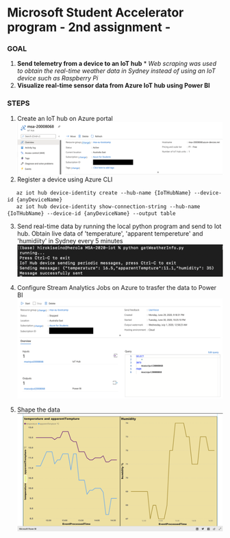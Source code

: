 # Microsoft Student Accelerator program - 2nd assignment -


### GOAL ###

1. **Send telemetry from a device to an IoT hub**  * *Web scraping was used to obtain the real-time weather data in Sydney instead of using an IoT device such as Raspberry Pi*
2. **Visualize real-time sensor data from Azure IoT hub using Power BI**


### STEPS ###
1. Create an IoT hub on Azure portal
![createHub](https://github.com/hiroki0116/MSA-iot-2020/blob/image/iotHub.png)
2. Register a device using Azure CLI
```
   az iot hub device-identity create --hub-name {IoTHubName} --device-id {anyDeviceName}
   az iot hub device-identity show-connection-string --hub-name {IoTHubName} --device-id {anyDeviceName} --output table
```
3. Send real-time data by running the local python program and send to Iot hub. Obtain live data of 'temperature', 'apparent tempereture' and 'humidiity' in Sydney every 5 minutes
![createHub](https://github.com/hiroki0116/MSA-iot-2020/blob/image/createHub.png)

4. Configure Stream Analytics Jobs on Azure to trasfer the data to Power BI
![createHub](https://github.com/hiroki0116/MSA-iot-2020/blob/image/streamAnalyticsJob.png)
5. Shape the data
![createHub](https://github.com/hiroki0116/MSA-iot-2020/blob/image/powerBI.png)


